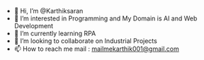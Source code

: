 - 👋 Hi, I’m @Karthiksaran
- 👀 I’m interested in Programming and My Domain is AI and Web Development
- 🌱 I’m currently learning RPA 
- 💞️ I’m looking to collaborate on Industrial Projects
- 📫 How to reach me mail : mailmekarthik001@gmail.com

<!---
Karthiksaran-001/Karthiksaran-001 is a ✨ special ✨ repository because its `README.md` (this file) appears on your GitHub profile.
You can click the Preview link to take a look at your changes.
--->
